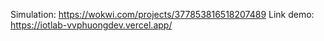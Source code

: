 Simulation: https://wokwi.com/projects/377853816518207489
Link demo: https://iotlab-vvphuongdev.vercel.app/
